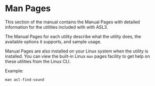 # Man Pages

This section of the manual contains the Manual Pages with detailed information for the utilities included with with ASL3.

The Manual Pages for each utility describe what the utility does, the available options it supports, and sample usage.

Manual Pages are also installed on your Linux system when the utility is installed. You can view the built-in Linux `man` pages facility to get help on these utilities from the Linux CLI.

Example:

```
man asl-find-sound
```